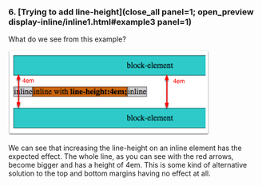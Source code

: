 ### 6. [Trying to add line-height](close_all panel=1; open_preview display-inline/inline1.html#example3 panel=1)

What do we see from this example?

![](.guides/img/inline-line-height.png)

We can see that increasing the line-height on an inline element has the expected effect. The whole line, as you can see with the red arrows, become bigger and has a height of 4em. This is some kind of alternative solution to the top and bottom margins having no effect at all.